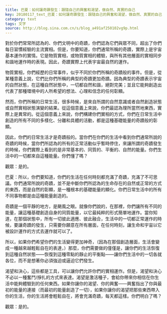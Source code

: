 ```yaml
---
title: 巴夏：如何讓奇蹟發生：跟隨自己的興奮和渴望，做自然、真實的自己
key: 20180117_text_巴夏：如何讓奇蹟發生：跟隨自己的興奮和渴望，做自然、真實的自己
category: text
tags: 文字
source: http://blog.sina.com.cn/s/blog_a491af250102vg9p.html
---
```


對於你們常常所認為的、你們文明中的奇蹟，你們認為它們與眾不同，超出了你們每日習慣經驗的主流實相。但是，你要知道，你們通常所稱的奇蹟，實際上是宇宙基本運作的實情。它是物質實相，或物質實相的體驗，與所有其他層面的實相同步和諧地運作時的表現。因此，奇蹟實際上代表宇宙最自然的運作。

物質實相，你們經歷的日常事件，似乎不同於你們所稱的奇蹟般的事件。但是，從某種意義上說，它們比你們所稱的典型的奇蹟更加奇蹟。因為典型的奇蹟表示宇宙的自然狀態，在這種自然狀態中，一切都自然和諧，絕對完美；並且它能夠創造出代表了那種環境中的人所希望的想法、心理和信念的任何彰顯。

然而，你們所稱的日常生活，很多時候，是來自所謂的自然意識或者自然創造狀態或自然實相狀態演變的結果。從這個意義上來說，你們最認為理所當然地東西，實際上是異常的。從這個意義上來說，你們構建你們實相的方式，你們在日常生活中創造的所有不同的多樣化、分離和具體的活動，都是這種基礎能量的奇蹟般的彰顯。

因此，你們的日常生活才是奇蹟般的。當你們在你們的生活中看到你們通常所說的奇蹟的時候，當你們所認為的所有的正常活動似乎暫時停住，來讓所謂的奇蹟發生的時候，你們實際上看到的是非常基本的、同質的、平衡的、自然的能量。你們生活中的一切都來自這種能量。你們懂了嗎？

觀眾：是的。

巴夏：所以，你們要知道，你們的生活在任何時刻都充滿了奇蹟，充滿了不可思議。你們通常所說的奇蹟，並不是中斷你們所認為的生命存在的自然或正常的方式的東西，而是自然的彰顯，是一種根本的基礎能量的顯化。你們日常生活中的所有不同事物都是由這種能量創造的。

奇蹟是一個平靜的地方，是颶風之眼。就像你們說的，在那裡，你們讓所有不同的能量，讓這種基礎創造自身的同質能量，以它最純粹的形式簡單地運作。當你知道，在那個狀態中，所有一切彼此適應、彼此融合，生活中的一切都正常運作的時候，要讓奇蹟的發生，只需要你願意在所有層面，在任何時刻，讓生命和宇宙以它被設計運作的方式去運作就可以了。

所以，如果你們希望你們的生活變得更加神奇，（因為在那個創造層面，生活會變成一種越來越輕鬆自在的表達，）那麼，你們需要做的僅僅是，讓你們的生活恢復到這種自然狀態——恢復到這種零點的靜止的平衡點——讓你們生活中的一切各就各位，而不是想著你必須強迫或逼迫它們發生。

渴望和決心，這些都是工具，可以讓你們允許你們的實相運作。但是，渴望和決心不必以一種奮鬥/掙扎的方式來表達。渴望是激活種子，會給你帶來你相信在你生活中能夠體驗到的任何東西。如果你讓你的渴望、你的興奮——興奮指出了你與最初的能量的連接（而最初的能量創造了一切），如果你讓你的渴望把那些東西帶入你的生活，你的生活將會輕鬆自在，將會充滿奇蹟，每天都這樣。你們明白了嗎？

觀眾：是的。
